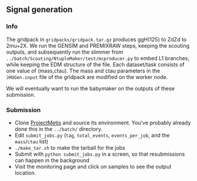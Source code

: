 ## Signal generation

### Info

The gridpack in `gridpacks/gridpack.tar.gz` produces ggH(125) to ZdZd to
2mu+2X. We run the GENSIM and PREMIXRAW steps, keeping the scouting outputs,
and subsequently run the slimmer from
`../batch/Scouting/NtupleMaker/test/mcproducer.py` to embed L1 branches, while
keeping the EDM structure of the file. Each dataset/task consists of one value
of (mass,ctau). The mass and ctau parameters in the `JHUGen.input` file of the
gridpack are modified on the worker node.

We will eventually want to run the babymaker on the outputs of these submission.

### Submission

* Clone [ProjectMetis](https://github.com/aminnj/ProjectMetis/) and source its environment. You've probably already done this in the `../batch/` directory.
* Edit `submit_jobs.py` (`tag`, `total_events`, `events_per_job`, and the `mass`/`ctau` list)
* `./make_tar.sh` to make the tarball for the jobs
* Submit with `python submit_jobs.py` in a screen, so that resubmissions can happen in the background
* Visit the monitoring page and click on samples to see the output location.
